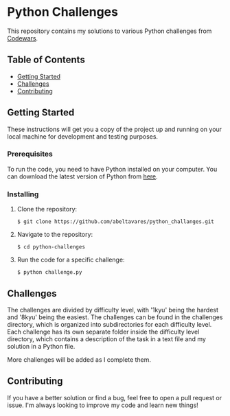 # Python Challenges
This repository contains my solutions to various Python challenges from [Codewars](https://www.codewars.com/).

## Table of Contents

- [Getting Started](#getting-started)
- [Challenges](#challenges)
- [Contributing](#contributing)

## Getting Started

These instructions will get you a copy of the project up and running on your local machine for development and testing purposes.

### Prerequisites

To run the code, you need to have Python installed on your computer. You can download the latest version of Python from [here](https://www.python.org/downloads/).

### Installing
1. Clone the repository: <br>

       $ git clone https://github.com/abeltavares/python_challanges.git 

2. Navigate to the repository: <br>

       $ cd python-challenges 

3. Run the code for a specific challenge:<br>

       $ python challenge.py

## Challenges

The challenges are divided by difficulty level, with '1kyu' being the hardest and '8kyu' being the easiest. The challenges can be found in the challenges directory, which is organized into subdirectories for each difficulty level.
Each challenge has its own separate folder inside the difficulty level directory, which contains a description of the task in a text file and my solution in a Python file.

More challenges will be added as I complete them.

## Contributing

If you have a better solution or find a bug, feel free to open a pull request or issue. I'm always looking to improve my code and learn new things!
